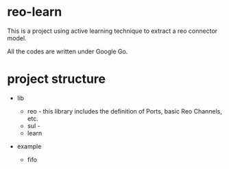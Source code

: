 # reo-learn

This is a project using active learning technique to extract a reo connector model.

All the codes are written under Google Go.

# project structure

* lib
  * reo - this library includes the definition of Ports, basic Reo Channels, etc.
  * sul - 
  * learn

* example
  * fifo
